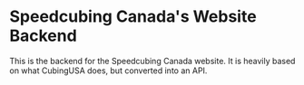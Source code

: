 # Speedcubing Canada's Website Backend
This is the backend for the Speedcubing Canada website. 
It is heavily based on what CubingUSA does, but converted into an API.